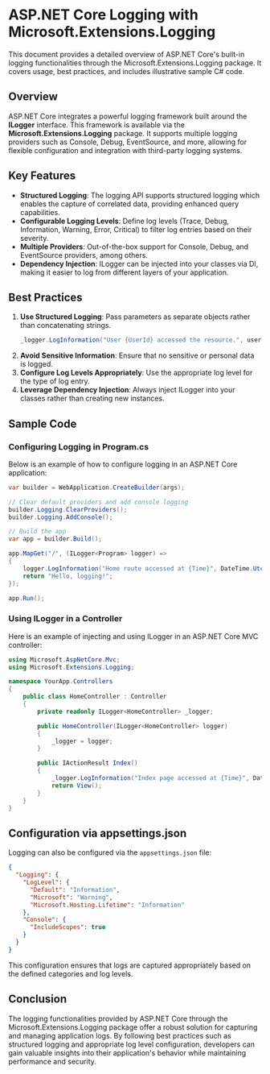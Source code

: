 <!-- nao7sep | o3-mini-high | 2025-03-31T02:53:19Z -->

# ASP.NET Core Logging with Microsoft.Extensions.Logging

This document provides a detailed overview of ASP.NET Core's built-in logging functionalities through the Microsoft.Extensions.Logging package. It covers usage, best practices, and includes illustrative sample C# code.

## Overview

ASP.NET Core integrates a powerful logging framework built around the **ILogger** interface. This framework is available via the **Microsoft.Extensions.Logging** package. It supports multiple logging providers such as Console, Debug, EventSource, and more, allowing for flexible configuration and integration with third-party logging systems.

## Key Features

- **Structured Logging**: The logging API supports structured logging which enables the capture of correlated data, providing enhanced query capabilities.
- **Configurable Logging Levels**: Define log levels (Trace, Debug, Information, Warning, Error, Critical) to filter log entries based on their severity.
- **Multiple Providers**: Out-of-the-box support for Console, Debug, and EventSource providers, among others.
- **Dependency Injection**: ILogger can be injected into your classes via DI, making it easier to log from different layers of your application.

## Best Practices

1. **Use Structured Logging**: Pass parameters as separate objects rather than concatenating strings.
   ```csharp
   _logger.LogInformation("User {UserId} accessed the resource.", userId);
   ```
2. **Avoid Sensitive Information**: Ensure that no sensitive or personal data is logged.
3. **Configure Log Levels Appropriately**: Use the appropriate log level for the type of log entry.
4. **Leverage Dependency Injection**: Always inject ILogger into your classes rather than creating new instances.

## Sample Code

### Configuring Logging in Program.cs

Below is an example of how to configure logging in an ASP.NET Core application:

```csharp
var builder = WebApplication.CreateBuilder(args);

// Clear default providers and add console logging
builder.Logging.ClearProviders();
builder.Logging.AddConsole();

// Build the app
var app = builder.Build();

app.MapGet("/", (ILogger<Program> logger) =>
{
    logger.LogInformation("Home route accessed at {Time}", DateTime.UtcNow);
    return "Hello, logging!";
});

app.Run();
```

### Using ILogger in a Controller

Here is an example of injecting and using ILogger in an ASP.NET Core MVC controller:

```csharp
using Microsoft.AspNetCore.Mvc;
using Microsoft.Extensions.Logging;

namespace YourApp.Controllers
{
    public class HomeController : Controller
    {
        private readonly ILogger<HomeController> _logger;

        public HomeController(ILogger<HomeController> logger)
        {
            _logger = logger;
        }

        public IActionResult Index()
        {
            _logger.LogInformation("Index page accessed at {Time}", DateTime.UtcNow);
            return View();
        }
    }
}
```

## Configuration via appsettings.json

Logging can also be configured via the `appsettings.json` file:

```json
{
  "Logging": {
    "LogLevel": {
      "Default": "Information",
      "Microsoft": "Warning",
      "Microsoft.Hosting.Lifetime": "Information"
    },
    "Console": {
      "IncludeScopes": true
    }
  }
}
```

This configuration ensures that logs are captured appropriately based on the defined categories and log levels.

## Conclusion

The logging functionalities provided by ASP.NET Core through the Microsoft.Extensions.Logging package offer a robust solution for capturing and managing application logs. By following best practices such as structured logging and appropriate log level configuration, developers can gain valuable insights into their application's behavior while maintaining performance and security.
